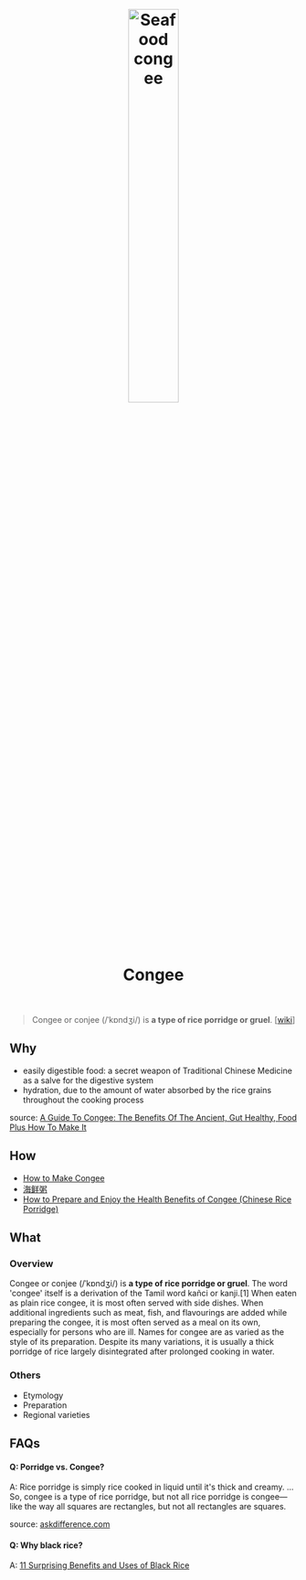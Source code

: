<h1 align="center">
<br>
	<a href="https://www.wikiwand.com/en/Congee">
  <img src="https://i.imgur.com/8pLVFnJ.jpg" alt="Seafood congee" width=42%">
  </a>
  <br><br>
Congee
  <br><br>
</h1>

> Congee or conjee (/ˈkɒndʒi/) is **a type of rice porridge or gruel**. [[wiki](https://www.wikiwand.com/en/Congee)]

## Why 

* easily digestible food: a secret weapon of Traditional Chinese Medicine as a salve for the digestive system
* hydration, due to the amount of water absorbed by the rice grains throughout the cooking process

source: [A Guide To Congee: The Benefits Of The Ancient, Gut Healthy, Food Plus How To Make It](https://www.mindbodygreen.com/articles/congee-uses-ancient-traditional-chinese-medicine-to-reset-your-gut)

## How


* [How to Make Congee](https://www.wikihow.com/Make-Congee) 
* [海鲜粥](https://baike.baidu.com/item/%E6%B5%B7%E9%B2%9C%E7%B2%A5)
* [How to Prepare and Enjoy the Health Benefits of Congee (Chinese Rice Porridge)](https://medericenter.org/resources/blog-dr-su/how-to-prepare-and-enjoy-the-health-benefits-of-congee-chinese-rice-porridge.html)


## What 

### Overview

Congee or conjee (/ˈkɒndʒi/) is **a type of rice porridge or gruel**. The word 'congee' itself is a derivation of the Tamil word kañci or kanji.[1] When eaten as plain rice congee, it is most often served with side dishes. When additional ingredients such as meat, fish, and flavourings are added while preparing the congee, it is most often served as a meal on its own, especially for persons who are ill. Names for congee are as varied as the style of its preparation. Despite its many variations, it is usually a thick porridge of rice largely disintegrated after prolonged cooking in water.


### Others

* Etymology
* Preparation
* Regional varieties


## FAQs

#### Q: Porridge vs. Congee?

A: Rice porridge is simply rice cooked in liquid until it's thick and creamy. ... So, congee is a type of rice porridge, but not all rice porridge is congee—like the way all squares are rectangles, but not all rectangles are squares.

source: [askdifference.com](https://www.askdifference.com/porridge-vs-congee/)

#### Q: Why black rice? 

A: [11 Surprising Benefits and Uses of Black Rice
](https://www.healthline.com/nutrition/black-rice-benefits)